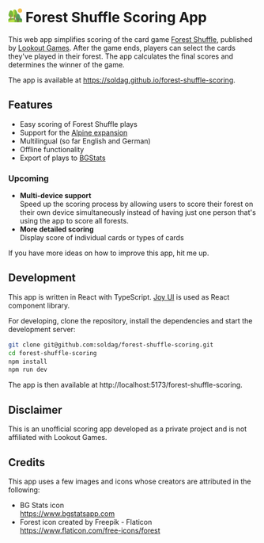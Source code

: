 # <img src="public/icons/icon.svg" alt="app icon" style="height: 1em;"> Forest Shuffle Scoring App

This web app simplifies scoring of the card game [Forest Shuffle](https://lookout-spiele.de/en/games/forrestshuffle.html), published by [Lookout Games](https://lookout-spiele.de). After the game ends, players can select the cards they've played in their forest. The app calculates the final scores and determines the winner of the game.

The app is available at https://soldag.github.io/forest-shuffle-scoring.

## Features

- Easy scoring of Forest Shuffle plays
- Support for the [Alpine expansion](https://lookout-spiele.de/en/games/forestshufflealpine.html)
- Multilingual (so far English and German)
- Offline functionality
- Export of plays to [BGStats](https://www.bgstatsapp.com)

### Upcoming

- **Multi-device support**\
  Speed up the scoring process by allowing users to score their forest on their own device simultaneously instead of having just one person that's using the app to score all forests.
- **More detailed scoring**\
  Display score of individual cards or types of cards

If you have more ideas on how to improve this app, hit me up.

## Development

This app is written in React with TypeScript. [Joy UI](https://mui.com/joy-ui/getting-started) is used as React component library.

For developing, clone the repository, install the dependencies and start the development server:

```sh
git clone git@github.com:soldag/forest-shuffle-scoring.git
cd forest-shuffle-scoring
npm install
npm run dev
```

The app is then available at http://localhost:5173/forest-shuffle-scoring.

## Disclaimer

This is an unofficial scoring app developed as a private project and is not affiliated with Lookout Games.

## Credits

This app uses a few images and icons whose creators are attributed in the following:

- BG Stats icon\
  https://www.bgstatsapp.com
- Forest icon created by Freepik - Flaticon\
  https://www.flaticon.com/free-icons/forest
